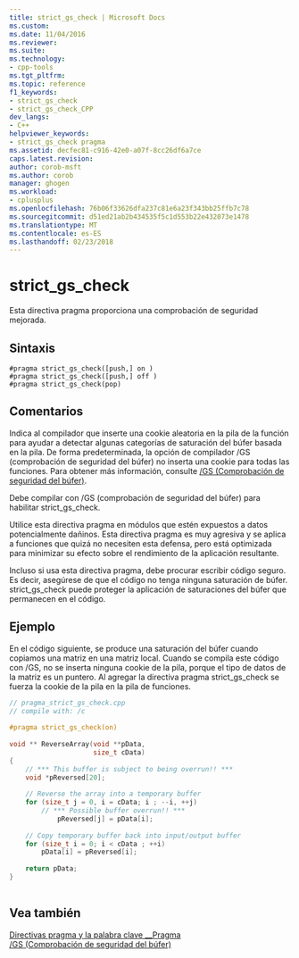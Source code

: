 ```yaml
---
title: strict_gs_check | Microsoft Docs
ms.custom: 
ms.date: 11/04/2016
ms.reviewer: 
ms.suite: 
ms.technology:
- cpp-tools
ms.tgt_pltfrm: 
ms.topic: reference
f1_keywords:
- strict_gs_check
- strict_gs_check_CPP
dev_langs:
- C++
helpviewer_keywords:
- strict_gs_check pragma
ms.assetid: decfec81-c916-42e0-a07f-8cc26df6a7ce
caps.latest.revision: 
author: corob-msft
ms.author: corob
manager: ghogen
ms.workload:
- cplusplus
ms.openlocfilehash: 76b06f33626dfa237c81e6a23f343bb25ffb7c78
ms.sourcegitcommit: d51ed21ab2b434535f5c1d553b22e432073e1478
ms.translationtype: MT
ms.contentlocale: es-ES
ms.lasthandoff: 02/23/2018
---
```

# <a name="strictgscheck"></a>strict_gs_check
Esta directiva pragma proporciona una comprobación de seguridad mejorada.  
  
## <a name="syntax"></a>Sintaxis  
  
```  
#pragma strict_gs_check([push,] on )   
#pragma strict_gs_check([push,] off )   
#pragma strict_gs_check(pop)  
```  
  
## <a name="remarks"></a>Comentarios  
 Indica al compilador que inserte una cookie aleatoria en la pila de la función para ayudar a detectar algunas categorías de saturación del búfer basada en la pila. De forma predeterminada, la opción de compilador /GS (comprobación de seguridad del búfer) no inserta una cookie para todas las funciones. Para obtener más información, consulte [/GS (Comprobación de seguridad del búfer)](../build/reference/gs-buffer-security-check.md).  
  
 Debe compilar con /GS (comprobación de seguridad del búfer) para habilitar strict_gs_check.  
  
 Utilice esta directiva pragma en módulos que estén expuestos a datos potencialmente dañinos. Esta directiva pragma es muy agresiva y se aplica a funciones que quizá no necesiten esta defensa, pero está optimizada para minimizar su efecto sobre el rendimiento de la aplicación resultante.  
  
 Incluso si usa esta directiva pragma, debe procurar escribir código seguro. Es decir, asegúrese de que el código no tenga ninguna saturación de búfer. strict_gs_check puede proteger la aplicación de saturaciones del búfer que permanecen en el código.  
  
## <a name="example"></a>Ejemplo  
 En el código siguiente, se produce una saturación del búfer cuando copiamos una matriz en una matriz local. Cuando se compila este código con /GS, no se inserta ninguna cookie de la pila, porque el tipo de datos de la matriz es un puntero. Al agregar la directiva pragma strict_gs_check se fuerza la cookie de la pila en la pila de funciones.  
  
```cpp  
// pragma_strict_gs_check.cpp  
// compile with: /c  
  
#pragma strict_gs_check(on)  
  
void ** ReverseArray(void **pData,  
                     size_t cData)  
{  
    // *** This buffer is subject to being overrun!! ***  
    void *pReversed[20];  
  
    // Reverse the array into a temporary buffer  
    for (size_t j = 0, i = cData; i ; --i, ++j)  
        // *** Possible buffer overrun!! ***  
            pReversed[j] = pData[i];   
  
    // Copy temporary buffer back into input/output buffer  
    for (size_t i = 0; i < cData ; ++i)   
        pData[i] = pReversed[i];  
  
    return pData;  
}  
  
```  
  
## <a name="see-also"></a>Vea también  
 [Directivas pragma y la palabra clave __Pragma](../preprocessor/pragma-directives-and-the-pragma-keyword.md)   
 [/GS (Comprobación de seguridad del búfer)](../build/reference/gs-buffer-security-check.md)